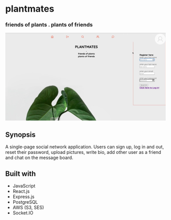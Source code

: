 # plantmates
### friends of plants . plants of friends

![plantmates demo image](demo.jpg)

## Synopsis
A single-page social network application.
Users can sign up, log in and out, reset their password, upload pictures, write bio, add other user as a friend and chat on the message board.

## Built with
* JavaScript
* React.js
* Express.js
* PostgreSQL
* AWS (S3, SES)
* Socket.IO
